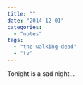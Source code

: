 ```yaml
---
title: ""
date: "2014-12-01"
categories: 
  - "notes"
tags: 
  - "the-walking-dead"
  - "tv"
---
```


Tonight is a sad night…
